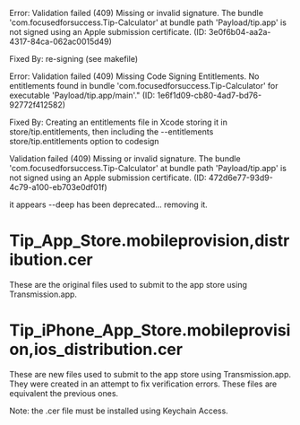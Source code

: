 Error:
Validation failed (409)
Missing or invalid signature. The bundle 'com.focusedforsuccess.Tip-Calculator' at bundle path 'Payload/tip.app' is not signed using an Apple submission certificate. (ID: 3e0f6b04-aa2a-4317-84ca-062ac0015d49)

Fixed By:
re-signing (see makefile)

Error:
Validation failed (409)
Missing Code Signing Entitlements. No entitlements found in bundle 'com.focusedforsuccess.Tip-Calculator' for executable 'Payload/tip.app/main'." (ID: 1e6f1d09-cb80-4ad7-bd76-92772f412582)

Fixed By:
Creating an entitlements file in Xcode storing it in store/tip.entitlements, then including the --entitlements store/tip.entitlements option to codesign

Validation failed (409)
Missing or invalid signature. The bundle 'com.focusedforsuccess.Tip-Calculator' at bundle path 'Payload/tip.app' is not signed using an Apple submission certificate. (ID: 472d6e77-93d9-4c79-a100-eb703e0df01f)

it appears --deep has been deprecated... removing it.

# Tip_App_Store.mobileprovision,distribution.cer

These are the original files used to submit to the app store using Transmission.app.

# Tip_iPhone_App_Store.mobileprovision,ios_distribution.cer

These are new files used to submit to the app store using Transmission.app. They were created in an attempt to fix verification errors. These files are equivalent the previous ones.

Note: the .cer file must be installed using Keychain Access.
